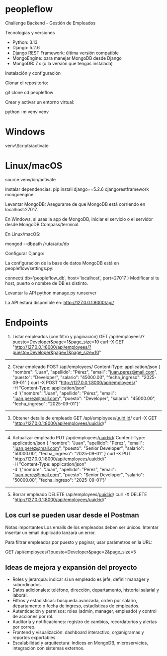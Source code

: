 # peopleflow
Challenge Backend - Gestión de Empleados

Tecnologías y versiones
- Python: 3.13
- Django: 5.2.6
- Django REST Framework: última versión compatible
- MongoEngine: para manejar MongoDB desde Django
- MongoDB: 7.x (o la versión que tengas instalada)


Instalación y configuración

Clonar el repositorio:

git clone <url-del-repo>
cd peopleflow


Crear y activar un entorno virtual:

python -m venv venv
# Windows
venv\Scripts\activate
# Linux/macOS
source venv/bin/activate


Instalar dependencias:
pip install django==5.2.6 djangorestframework mongoengine


Levantar MongoDB:
Asegurarse de que MongoDB está corriendo en localhost:27017.

En Windows, si usas la app de MongoDB, iniciar el servicio o el servidor desde MongoDB Compass/terminal.

En Linux/macOS:

mongod --dbpath /ruta/a/tu/db


Configurar Django:

La configuración de la base de datos MongoDB está en peopleflow/settings.py:

connect(
    db='peopleflow_db',
    host='localhost',
    port=27017
)
Modificar si tu host, puerto o nombre de DB es distinto.


Levantar la API
python manage.py runserver

La API estará disponible en: http://127.0.0.1:8000/api/


# Endpoints

1. Listar empleados (con filtro y paginación)
GET /api/employees/?puesto=Developer&page=1&page_size=10
curl -X GET "http://127.0.0.1:8000/api/employees/?puesto=Developer&page=1&page_size=10"
-------------------------------------------------------------------------------------------------------

2. Crear empleado
POST /api/employees/
Content-Type: application/json
{
    "nombre": "Juan",
    "apellido": "Pérez",
    "email": "juan.perez@mail.com",
    "puesto": "Developer",
    "salario": "45000.00",
    "fecha_ingreso": "2025-09-01"
}
curl -X POST "http://127.0.0.1:8000/api/employees/" \
     -H "Content-Type: application/json" \
     -d '{"nombre": "Juan", "apellido": "Pérez", "email": "juan.perez@mail.com", "puesto": "Developer", "salario": "45000.00", "fecha_ingreso": "2025-09-01"}'
-------------------------------------------------------------------------------------------------------

3. Obtener detalle de empleado
GET /api/employees/<uuid:id>/
curl -X GET "http://127.0.0.1:8000/api/employees/<uuid:id>/"
-------------------------------------------------------------------------------------------------------

4. Actualizar empleado
PUT /api/employees/<uuid:id>/
Content-Type: application/json
{
    "nombre": "Juan",
    "apellido": "Pérez",
    "email": "juan.perez@mail.com",
    "puesto": "Senior Developer",
    "salario": "50000.00",
    "fecha_ingreso": "2025-09-01"
}
curl -X PUT "http://127.0.0.1:8000/api/employees/<uuid:id>/" \
     -H "Content-Type: application/json" \
     -d '{"nombre": "Juan", "apellido": "Pérez", "email": "juan.perez@mail.com", "puesto": "Senior Developer", "salario": "50000.00", "fecha_ingreso": "2025-09-01"}'

-------------------------------------------------------------------------------------------------------

5. Borrar empleado
DELETE /api/employees/<uuid:id>/
curl -X DELETE "http://127.0.0.1:8000/api/employees/<uuid:id>/"

Los curl se pueden usar desde el Postman
-------------------------------------------------------------------------------------------------------

Notas importantes
Los emails de los empleados deben ser únicos. Intentar insertar un email duplicado lanzará un error.

Para filtrar empleados por puesto y paginar, usar parámetros en la URL:

GET /api/employees/?puesto=Developer&page=2&page_size=5


## Ideas de mejora y expansión del proyecto

- Roles y jerarquía: indicar si un empleado es jefe, definir manager y subordinados.
- Datos adicionales: teléfono, dirección, departamento, historial salarial y laboral.
- Filtros y estadísticas: búsqueda avanzada, orden por salario, departamento o fecha de ingreso, estadísticas de empleados.
- Autenticación y permisos: roles (admin, manager, empleado) y control de acciones por rol.
- Auditoría y notificaciones: registro de cambios, recordatorios y alertas por correo.
- Frontend y visualización: dashboard interactivo, organigramas y reportes exportables.
- Escalabilidad y arquitectura: índices en MongoDB, microservicios, integración con sistemas externos.
